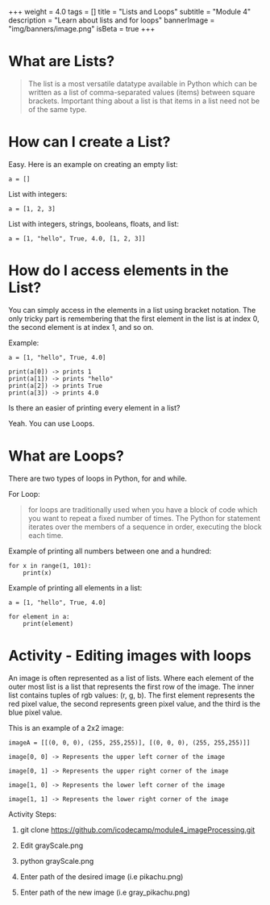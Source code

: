 +++
weight = 4.0
tags = []
title = "Lists and Loops"
subtitle = "Module 4"
description = "Learn about lists and for loops" 
bannerImage = "img/banners/image.png"
isBeta = true
+++

# What are Lists?
>
> The list is a most versatile datatype available in Python which can be written as a list of comma-separated values (items) between square brackets. Important thing about a list is that items in a list need not be of the same type.
> 

# How can I create a List?

Easy. Here is an example on creating an empty list:

~~~~
a = []
~~~~

List with integers:

~~~~
a = [1, 2, 3]
~~~~

List with integers, strings, booleans, floats, and list:

~~~~
a = [1, "hello", True, 4.0, [1, 2, 3]]
~~~~

# How do I access elements in the List?

You can simply access in the elements in a list using bracket notation. The only tricky part is remembering that the first element in the list is at index 0, the second element is at index 1, and so on. 

Example:

~~~~
a = [1, "hello", True, 4.0]

print(a[0]) -> prints 1
print(a[1]) -> prints "hello"
print(a[2]) -> prints True
print(a[3]) -> prints 4.0

~~~~

Is there an easier of printing every element in a list?

Yeah. You can use Loops.

# What are Loops?

There are two types of loops in Python, for and while. 

For Loop:
>
> for loops are traditionally used when you have a block of code which you want to repeat a fixed number of times. The Python for statement iterates over the members of a sequence in order, executing the block each time.
>

Example of printing all numbers between one and a hundred:

~~~~
for x in range(1, 101):
	print(x)
~~~~

Example of printing all elements in a list:
~~~~
a = [1, "hello", True, 4.0]

for element in a:
	print(element)
~~~~

# Activity - Editing images with loops

An image is often represented as a list of lists. Where each element of the outer most list is a list that represents the first row of the image. The inner list contains tuples of rgb values: (r, g, b). The first element represents the red pixel value, the second represents green pixel value, and the third is the blue pixel value. 

This is an example of a 2x2 image:
~~~~
imageA = [[(0, 0, 0), (255, 255,255)], [(0, 0, 0), (255, 255,255)]]

image[0, 0] -> Represents the upper left corner of the image

image[0, 1] -> Represents the upper right corner of the image

image[1, 0] -> Represents the lower left corner of the image

image[1, 1] -> Represents the lower right corner of the image
~~~~

Activity Steps:

1. git clone https://github.com/icodecamp/module4_imageProcessing.git

2. Edit grayScale.png

3. python grayScale.png

4. Enter path of the desired image (i.e pikachu.png)

5. Enter path of the new image (i.e gray_pikachu.png)













